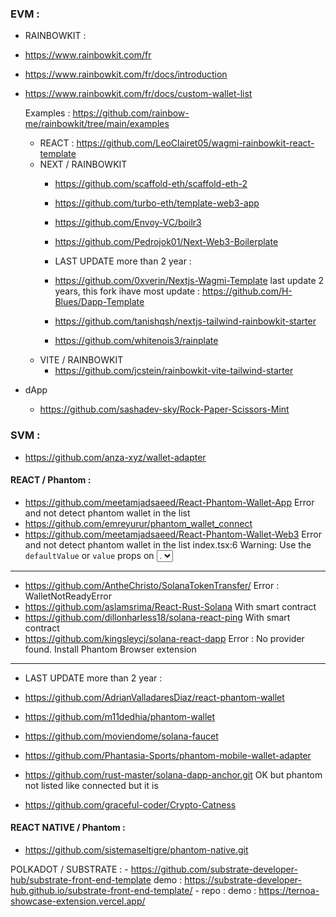 

### EVM :

- RAINBOWKIT :
- https://www.rainbowkit.com/fr
- https://www.rainbowkit.com/fr/docs/introduction
- https://www.rainbowkit.com/fr/docs/custom-wallet-list
  
    Examples :
      https://github.com/rainbow-me/rainbowkit/tree/main/examples

    - REACT : https://github.com/LeoClairet05/wagmi-rainbowkit-react-template
    - NEXT / RAINBOWKIT
        - https://github.com/scaffold-eth/scaffold-eth-2
        - https://github.com/turbo-eth/template-web3-app
        - https://github.com/Envoy-VC/boilr3
        - https://github.com/Pedrojok01/Next-Web3-Boilerplate
          
        - LAST UPDATE more than 2 year :
        - https://github.com/0xverin/Nextjs-Wagmi-Template last update 2 years, this fork ihave most update : https://github.com/H-Blues/Dapp-Template
        - https://github.com/tanishqsh/nextjs-tailwind-rainbowkit-starter
        - https://github.com/whitenois3/rainplate
    - VITE / RAINBOWKIT
       - https://github.com/jcstein/rainbowkit-vite-tailwind-starter

- dApp
  - https://github.com/sashadev-sky/Rock-Paper-Scissors-Mint

### SVM :
- https://github.com/anza-xyz/wallet-adapter

#### REACT / Phantom :
- https://github.com/meetamjadsaeed/React-Phantom-Wallet-App Error and not detect phantom wallet in the list 
- https://github.com/emreyurur/phantom_wallet_connect
- https://github.com/meetamjadsaeed/React-Phantom-Wallet-Web3  Error and not detect phantom wallet in the list index.tsx:6 Warning: Use the `defaultValue` or `value` props on <select> instead of setting `selected` on <option>.

----

- https://github.com/AntheChristo/SolanaTokenTransfer/ Error : WalletNotReadyError
- https://github.com/aslamsrima/React-Rust-Solana With smart contract
- https://github.com/dillonharless18/solana-react-ping With smart contract
- https://github.com/kingsleycj/solana-react-dapp Error : No provider found. Install Phantom Browser extension

----

- LAST UPDATE more than 2 year :

- https://github.com/AdrianValladaresDiaz/react-phantom-wallet

- https://github.com/m11dedhia/phantom-wallet

-  https://github.com/moviendome/solana-faucet

-  https://github.com/Phantasia-Sports/phantom-mobile-wallet-adapter

-  https://github.com/rust-master/solana-dapp-anchor.git OK but phantom not listed like connected but it is
-  https://github.com/graceful-coder/Crypto-Catness

  #### REACT NATIVE / Phantom :
  - https://github.com/sistemaseltigre/phantom-native.git
 
POLKADOT / SUBSTRATE :
    - https://github.com/substrate-developer-hub/substrate-front-end-template demo : https://substrate-developer-hub.github.io/substrate-front-end-template/
    - repo :  demo : https://ternoa-showcase-extension.vercel.app/
    
